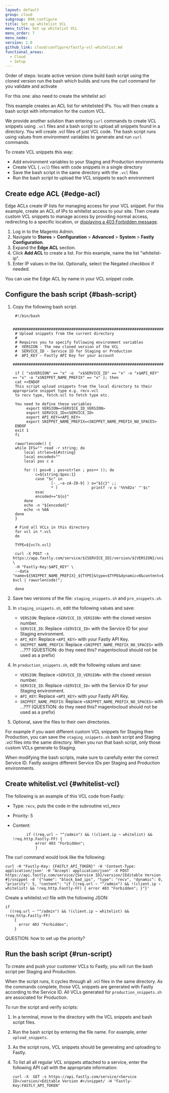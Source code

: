 ```yaml
---
layout: default
group: cloud
subgroup: 090_configure
title: Set up whitelist VCL
menu_title: Set up whitelist VCL
menu_order: 7
menu_node:
version: 2.0
github_link: cloud/configure/fastly-vcl-whitelist.md
functional_areas:
  - Cloud
  - Setup
---
```


Order of steps:
locate active version
clone
build bash script using the cloned version
run the bash which builds and runs the curl command for you
validate and activate

For this one:
also need to create the whitelist acl

This example creates an ACL list for whitelisted IPs. You will then create a bash script with information for the custom VCL.

We provide another solution than entering `curl` commands to create VCL snippets using `.vcl` files and a bash script to upload all snippets found in a directory. You will create .vcl files of just VCL code. The bash script runs using values from environment variables to generate and run `curl` commands.

To create VCL snippets this way:

* Add environment variables to your Staging and Production environments
* Create VCL (`.vcl`) files with code snippets in a single directory
* Save the bash script in the same directory with the `.vcl` files
* Run the bash script to upload the VCL snippets to each environment


## Create edge ACL {#edge-acl}
Edge ACLs create IP lists for managing access for your VCL snippet. For this example, create an ACL of IPs to whitelist access to your site. Then create custom VCL snippets to manage access by providing normal access, redirecting to a specific location, or [displaying a 403 Forbidden message](#block-ip).

1. Log in to the Magento Admin.
2. Navigate to **Stores** > **Configuration** > **Advanced** > **System** > **Fastly Configuration**.
3. Expand the **Edge ACL** section.
4. Click **Add ACL** to create a list. For this example, name the list "whitelist-ip".
5. Enter IP values in the list. Optionally, select the Negated checkbox if needed.

You can use the Edge ACL by name in your VCL snippet code.

## Configure the bash script {#bash-script}
1. Copy the following bash script.

      	#!/bin/bash

      	#############################################################################
      	# Upload snippets from the current directory
      	#
      	# Requires you to specify following environment variables
      	#  VERSION - The new cloned version of the VCL
      	#  SERVICE_ID - Service ID for Staging or Production
      	#  API_KEY - Fastly API Key for your account
      	#############################################################################

      	if [ "x$VERSION" == "x" -o  "x$SERVICE_ID" == "x" -o "x$API_KEY" == "x" -o "xSNIPPET_NAME_PREFIX" == "x" ]; then
      	cat <<ENDOF
      	This script upload snippets from the local directory to their appropriate snippet type e.g. recv.vcl
      	to recv type, fetch.vcl to fetch type etc.

      	You need to define these variables
      		 export VERSION=<SERVICE_ID_VERSION>
      		 export SERVICE_ID=<SERVICE_ID>
      		 export API_KEY=<API_KEY>
      		 export SNIPPET_NAME_PREFIX=<SNIPPET_NAME_PREFIX_NO_SPACES>
      	ENDOF
      	exit 1
      	fi

      	rawurlencode() {
      	while IFS="" read -r string; do
      		local strlen=${#string}
      		local encoded=""
      		local pos c o

      		for (( pos=0 ; pos<strlen ; pos++ )); do
      			 c=${string:$pos:1}
      			 case "$c" in
      					[-_.~a-zA-Z0-9] ) o="${c}" ;;
      					* )               printf -v o '%%%02x' "'$c"
      			 esac
      			 encoded+="${o}"
      		done
      		echo -n "${encoded}"
      		echo -n %0A
      	done
      	}

      	# Find all VCLs in this directory
      	for vcl in *.vcl
      	do

      	TYPE=${vcl%.vcl}

      	curl -X POST -s https://app.fastly.com/service/${SERVICE_ID}/version/${VERSION}/snippet \
      	-H "Fastly-Key:$API_KEY" \
      	--data "name=${SNIPPET_NAME_PREFIX}_${TYPE}&type=$TYPE&dynamic=0&content=$(cat $vcl | rawurlencode)";

      	done
2. Save two versions of the file: `staging_snippets.sh` and `pro_snippets.sh`.
3. In `staging_snippets.sh`, edit the following values and save:

    * `VERSION`: Replace `<SERVICE_ID_VERSION>` with the cloned version number.
    * `SERVICE_ID`: Replace `<SERVICE_ID>` with the Service ID for your Staging environment.
    * `API_KEY`: Replace `<API_KEY>` with your Fastly API Key.
    * `SNIPPET_NAME_PREFIX`: Replace `<SNIPPET_NAME_PREFIX_NO_SPACES>` with ...???  (QUESTION: do they need this? magentocloud should not be used as a prefix)
4. In `production_snippets.sh`, edit the following values and save:

    * `VERSION`: Replace `<SERVICE_ID_VERSION>` with the cloned version number.
    * `SERVICE_ID`: Replace `<SERVICE_ID>` with the Service ID for your Staging environment.
    * `API_KEY`: Replace `<API_KEY>` with your Fastly API Key.
    * `SNIPPET_NAME_PREFIX`: Replace `<SNIPPET_NAME_PREFIX_NO_SPACES>` with ...???  (QUESTION: do they need this? magentocloud should not be used as a prefix)
5. Optional, save the files to their own directories.

  For example if you want different custom VCL snippets for Staging then Production, you can save the `staging_snippets.sh` bash script and Staging .vcl files into the same directory. When you run that bash script, only those custom VCLs generate to Staging.

<div class="bs-callout bs-callout-warning" markdown="1">
When modifying the bash scripts, make sure to carefully enter the correct Service ID. Fastly assigns different Service IDs per Staging and Production environments.
</div>

## Create whitelist.vcl {#whitelist-vcl}
The following is an example of this VCL code from Fastly:

* Type: `recv`, puts the code in the subroutine vcl_recv
* Priority: 5
* Content:

			if ((req.url ~ "^/admin") && !(client.ip ~ whitelist) && !req.http.Fastly-FF) {
				error 403 "Forbidden";
				}

The curl command would look like the following:

	curl -H "Fastly-Key: {FASTLY_API_TOKEN}" -H 'Content-Type: application/json' -H "Accept: application/json" -X POST https://api.fastly.com/service/{Service ID}/version/{Editable Version #}/snippet -d '{"name": "block_bad_ips", "type": "recv", "dynamic": 0, "priority": 5, "content": "if ((req.url ~ "^/admin") && !(client.ip ~ whitelist) && !req.http.Fastly-FF) { error 403 "Forbidden"; }"}'


Create a whitelist.vcl file with the following JSON:

    if
      ((req.url ~ "^/admin") && !(client.ip ~ whitelist) && !req.http.Fastly-FF)
        {
          error 403 "Forbidden";
        }

QUESTION: how to set up the priority?



## Run the bash script {#run-script}
To create and push your customer VCLs to Fastly, you will run the bash script per Staging and Production.

When the script runs, it cycles through all .vcl files in the same directory. As the commands complete, those VCL snippets are generated with Fastly according to the Service ID. All VCLs generated for `production_snippets.sh` are associated for Production.

To run the script and verify scripts:

1. In a terminal, move to the directory with the VCL snippets and bash script files.
2. Run the bash script by entering the file name. For example, enter `upload_snippets`.
3. As the script runs, VCL snippets should be generating and uploading to Fastly.
4. To list all all regular VCL snippets attached to a service, enter the following API call with the appropriate information:

	   curl -X  GET -s https://api.fastly.com/service/<Service ID>/version/<Editable Version #>/snippet/ -H "Fastly-Key:FASTLY_API_TOKEN"
